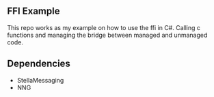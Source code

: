 ## FFI Example

This repo works as my example on how to use the ffi in C#.
Calling c functions and managing the bridge between managed and unmanaged code.

## Dependencies

- StellaMessaging
- NNG
